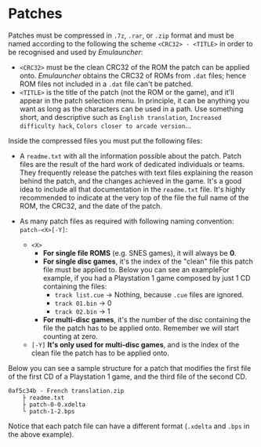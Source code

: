 # Patches

Patches must be compressed in `.7z`, `.rar`, or `.zip` format and must be named
according to the following the scheme `<CRC32> - <TITLE>` in order to be
recognised and used by _Emulauncher_:

  * `<CRC32>` must be the clean CRC32 of the ROM the patch can be applied onto.
              _Emulauncher_ obtains the CRC32 of ROMs from `.dat` files; hence
              ROM files not included in a `.dat` file can't be patched.
  * `<TITLE>` is the title of the patch (not the ROM or the game), and it'll
              appear in the patch selection menu. In principle, it can be
              anything you want as long as the characters can be used in a path.
              Use something short, and descriptive such as `English
              translation`, `Increased difficulty hack`, `Colors closer to
              arcade version`...

Inside the compressed files you must put the following files:

  * A `readme.txt` with all the information possible about the patch. Patch
    files are the result of the hard work of dedicated individuals or teams.
    They frequently release the patches with text files explaining the reason
    behind the patch, and the changes achieved in the game. It's a good idea to
    include all that documentation in the `readme.txt` file. It's highly
    recommended to indicate at the very top of the file the full name of the
    ROM, the CRC32, and the date of the patch.

  * As many patch files as required with following naming convention:
    `patch-<X>[-Y]`:
    * `<X>`
      * **For single file ROMS** (e.g. SNES games), it will always be **0**.
      * **For single disc games**, it's the index of the "clean" file this patch
        file must be applied to. Below you can see an exampleFor example, if you
        had a Playstation 1 game composed by just 1 CD containing the files:
        * `track list.cue` → Nothing, because `.cue` files are ignored.
        * `track 01.bin` → 0
        * `track 02.bin` → 1
      * **For multi-disc games**, it's the number of the disc containing the
        file the patch has to be applied onto. Remember we will start counting
        at zero.
    * `[-Y]` **It's only used for multi-disc games**, and is the index of the
       clean file the patch has to be applied onto.

Below you can see a sample structure for a patch that modifies the first file of
the first CD of a Playstation 1 game, and the third file of the second CD.

    0af5c34b - French translation.zip
        ├ readme.txt
        ├ patch-0-0.xdelta
        └ patch-1-2.bps

Notice that each patch file can have a different format (`.xdelta` and `.bps` in
the above example).

    